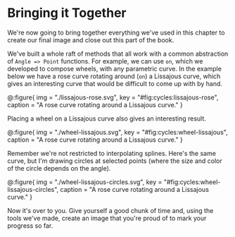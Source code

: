# Bringing it Together

We're now going to bring together everything we've used in this chapter to create our final image and close out this part of the book.

We've built a whole raft of methods that all work with a common abstraction of `Angle => Point` functions.
For example, we can use `on`, which we developed to compose wheels, with any parametric curve. 
In the example below we have a rose curve rotating around (`on`) a Lissajous curve, which gives an interesting curve that would be difficult to come up with by hand.

@:figure{ img = "./lissajous-rose.svg", key = "#fig:cycles:lissajous-rose", caption = "A rose curve rotating around a Lissajous curve." }

Placing a wheel on a Lissajous curve also gives an interesting result.

@:figure{ img = "./wheel-lissajous.svg", key = "#fig:cycles:wheel-lissajous", caption = "A rose curve rotating around a Lissajous curve." }

Remember we're not restricted to interpolating splines.
Here's the same curve, but I'm drawing circles at selected points (where the size and color of the circle depends on the angle).

@:figure{ img = "./wheel-lissajous-circles.svg", key = "#fig:cycles:wheel-lissajous-circles", caption = "A rose curve rotating around a Lissajous curve." }

Now it's over to you.
Give yourself a good chunk of time and, using the tools we've made, create an image that you're proud of to mark your progress so far.
